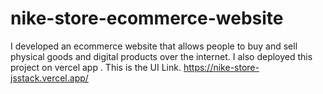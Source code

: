 # nike-store-ecommerce-website

I developed an ecommerce website that allows people to buy and sell physical goods and digital products over the internet. 
I also deployed this project on vercel app . This is the UI Link.
https://nike-store-jsstack.vercel.app/
